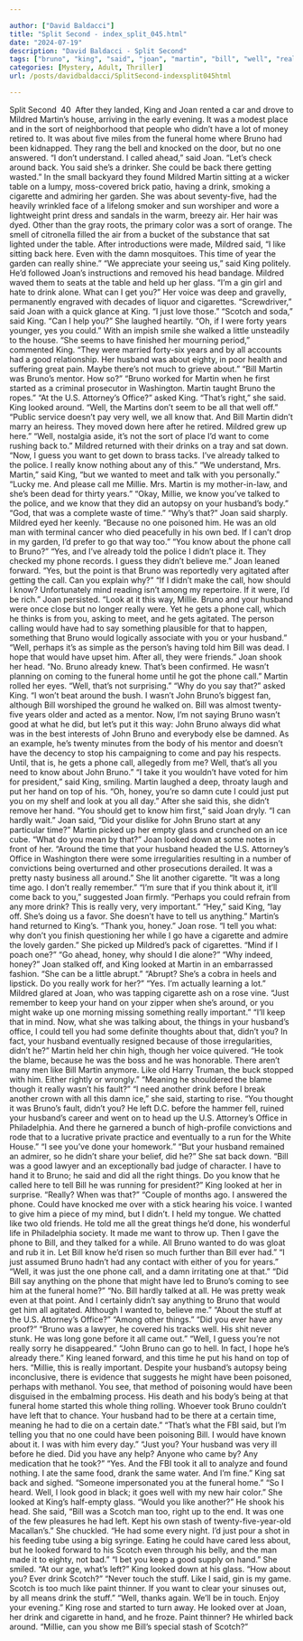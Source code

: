 ```yaml
---

author: ["David Baldacci"]
title: "Split Second - index_split_045.html"
date: "2024-07-19"
description: "David Baldacci - Split Second"
tags: ["bruno", "king", "said", "joan", "martin", "bill", "well", "really", "husband", "know", "mildred", "phone", "one", "back", "drink", "looked", "could", "cigarette", "like", "get", "call", "would", "hand", "around", "time"]
categories: [Mystery, Adult, Thriller]
url: /posts/davidbaldacci/SplitSecond-indexsplit045html

---
```



Split Second
		 40 
After they landed, King and Joan rented a car and drove to Mildred Martin’s house, arriving in the early evening. It was a modest place and in the sort of neighborhood that people who didn’t have a lot of money retired to. It was about five miles from the funeral home where Bruno had been kidnapped.
They rang the bell and knocked on the door, but no one answered.
“I don’t understand. I called ahead,” said Joan.
“Let’s check around back. You said she’s a drinker. She could be back there getting wasted.”
In the small backyard they found Mildred Martin sitting at a wicker table on a lumpy, moss-covered brick patio, having a drink, smoking a cigarette and admiring her garden. She was about seventy-five, had the heavily wrinkled face of a lifelong smoker and sun worshiper and wore a lightweight print dress and sandals in the warm, breezy air. Her hair was dyed. Other than the gray roots, the primary color was a sort of orange. The smell of citronella filled the air from a bucket of the substance that sat lighted under the table.
After introductions were made, Mildred said, “I like sitting back here. Even with the damn mosquitoes. This time of year the garden can really shine.”
“We appreciate your seeing us,” said King politely. He’d followed Joan’s instructions and removed his head bandage.
Mildred waved them to seats at the table and held up her glass. “I’m a gin girl and hate to drink alone. What can I get you?” Her voice was deep and gravelly, permanently engraved with decades of liquor and cigarettes.
“Screwdriver,” said Joan with a quick glance at King. “I just love those.”
“Scotch and soda,” said King. “Can I help you?”
She laughed heartily. “Oh, if I were forty years younger, yes you could.” With an impish smile she walked a little unsteadily to the house.
“She seems to have finished her mourning period,” commented King.
“They were married forty-six years and by all accounts had a good relationship. Her husband was about eighty, in poor health and suffering great pain. Maybe there’s not much to grieve about.”
“Bill Martin was Bruno’s mentor. How so?”
“Bruno worked for Martin when he first started as a criminal prosecutor in Washington. Martin taught Bruno the ropes.”
“At the U.S. Attorney’s Office?” asked King.
“That’s right,” she said.
King looked around. “Well, the Martins don’t seem to be all that well off.”
“Public service doesn’t pay very well, we all know that. And Bill Martin didn’t marry an heiress. They moved down here after he retired. Mildred grew up here.”
“Well, nostalgia aside, it’s not the sort of place I’d want to come rushing back to.”
Mildred returned with their drinks on a tray and sat down. “Now, I guess you want to get down to brass tacks. I’ve already talked to the police. I really know nothing about any of this.”
“We understand, Mrs. Martin,” said King, “but we wanted to meet and talk with you personally.”
“Lucky me. And please call me Millie. Mrs. Martin is my mother-in-law, and she’s been dead for thirty years.”
“Okay, Millie, we know you’ve talked to the police, and we know that they did an autopsy on your husband’s body.”
“God, that was a complete waste of time.”
“Why’s that?” Joan said sharply.
Mildred eyed her keenly. “Because no one poisoned him. He was an old man with terminal cancer who died peacefully in his own bed. If I can’t drop in my garden, I’d prefer to go that way too.”
“You know about the phone call to Bruno?”
“Yes, and I’ve already told the police I didn’t place it. They checked my phone records. I guess they didn’t believe me.”
Joan leaned forward. “Yes, but the point is that Bruno was reportedly very agitated after getting the call. Can you explain why?”
“If I didn’t make the call, how should I know? Unfortunately mind reading isn’t among my repertoire. If it were, I’d be rich.”
Joan persisted. “Look at it this way, Millie. Bruno and your husband were once close but no longer really were. Yet he gets a phone call, which he thinks is from you, asking to meet, and he gets agitated. The person calling would have had to say something plausible for that to happen, something that Bruno would logically associate with you or your husband.”
“Well, perhaps it’s as simple as the person’s having told him Bill was dead. I hope that would have upset him. After all, they were friends.”
Joan shook her head. “No. Bruno already knew. That’s been confirmed. He wasn’t planning on coming to the funeral home until he got the phone call.”
Martin rolled her eyes. “Well, that’s not surprising.”
“Why do you say that?” asked King.
“I won’t beat around the bush. I wasn’t John Bruno’s biggest fan, although Bill worshiped the ground he walked on. Bill was almost twenty-five years older and acted as a mentor. Now, I’m not saying Bruno wasn’t good at what he did, but let’s put it this way: John Bruno always did what was in the best interests of John Bruno and everybody else be damned. As an example, he’s twenty minutes from the body of his mentor and doesn’t have the decency to stop his campaigning to come and pay his respects. Until, that is, he gets a phone call, allegedly from me? Well, that’s all you need to know about John Bruno.”
“I take it you wouldn’t have voted for him for president,” said King, smiling.
Martin laughed a deep, throaty laugh and put her hand on top of his. “Oh, honey, you’re so damn cute I could just put you on my shelf and look at you all day.” After she said this, she didn’t remove her hand.
“You should get to know him first,” said Joan dryly.
“I can hardly wait.”
Joan said, “Did your dislike for John Bruno start at any particular time?”
Martin picked up her empty glass and crunched on an ice cube. “What do you mean by that?”
Joan looked down at some notes in front of her. “Around the time that your husband headed the U.S. Attorney’s Office in Washington there were some irregularities resulting in a number of convictions being overturned and other prosecutions derailed. It was a pretty nasty business all around.”
She lit another cigarette. “It was a long time ago. I don’t really remember.”
“I’m sure that if you think about it, it’ll come back to you,” suggested Joan firmly. “Perhaps you could refrain from any more drink? This is really very, very important.”
“Hey,” said King, “lay off. She’s doing us a favor. She doesn’t have to tell us anything.”
Martin’s hand returned to King’s. “Thank you, honey.”
Joan rose. “I tell you what: why don’t you finish questioning her while I go have a cigarette and admire the lovely garden.” She picked up Mildred’s pack of cigarettes. “Mind if I poach one?”
“Go ahead, honey, why should I die alone?”
“Why indeed, honey?”
Joan stalked off, and King looked at Martin in an embarrassed fashion. “She can be a little abrupt.”
“Abrupt? She’s a cobra in heels and lipstick. Do you really work for her?”
“Yes. I’m actually learning a lot.”
Mildred glared at Joan, who was tapping cigarette ash on a rose vine. “Just remember to keep your hand on your zipper when she’s around, or you might wake up one morning missing something really important.”
“I’ll keep that in mind. Now, what she was talking about, the things in your husband’s office, I could tell you had some definite thoughts about that, didn’t you? In fact, your husband eventually resigned because of those irregularities, didn’t he?”
Martin held her chin high, though her voice quivered. “He took the blame, because he was the boss and he was honorable. There aren’t many men like Bill Martin anymore. Like old Harry Truman, the buck stopped with him. Either rightly or wrongly.”
“Meaning he shouldered the blame though it really wasn’t his fault?”
“I need another drink before I break another crown with all this damn ice,” she said, starting to rise.
“You thought it was Bruno’s fault, didn’t you? He left D.C. before the hammer fell, ruined your husband’s career and went on to head up the U.S. Attorney’s Office in Philadelphia. And there he garnered a bunch of high-profile convictions and rode that to a lucrative private practice and eventually to a run for the White House.”
“I see you’ve done your homework.”
“But your husband remained an admirer, so he didn’t share your belief, did he?”
She sat back down. “Bill was a good lawyer and an exceptionally bad judge of character. I have to hand it to Bruno; he said and did all the right things. Do you know that he called here to tell Bill he was running for president?”
King looked at her in surprise. “Really? When was that?”
“Couple of months ago. I answered the phone. Could have knocked me over with a stick hearing his voice. I wanted to give him a piece of my mind, but I didn’t. I held my tongue. We chatted like two old friends. He told me all the great things he’d done, his wonderful life in Philadelphia society. It made me want to throw up. Then I gave the phone to Bill, and they talked for a while. All Bruno wanted to do was gloat and rub it in. Let Bill know he’d risen so much further than Bill ever had.”
“I just assumed Bruno hadn’t had any contact with either of you for years.”
“Well, it was just the one phone call, and a damn irritating one at that.”
“Did Bill say anything on the phone that might have led to Bruno’s coming to see him at the funeral home?”
“No. Bill hardly talked at all. He was pretty weak even at that point. And I certainly didn’t say anything to Bruno that would get him all agitated. Although I wanted to, believe me.”
“About the stuff at the U.S. Attorney’s Office?”
“Among other things.”
“Did you ever have any proof?”
“Bruno was a lawyer, he covered his tracks well. His shit never stunk. He was long gone before it all came out.”
“Well, I guess you’re not really sorry he disappeared.”
“John Bruno can go to hell. In fact, I hope he’s already there.”
King leaned forward, and this time he put his hand on top of hers. “Millie, this is really important. Despite your husband’s autopsy being inconclusive, there is evidence that suggests he might have been poisoned, perhaps with methanol. You see, that method of poisoning would have been disguised in the embalming process. His death and his body’s being at that funeral home started this whole thing rolling. Whoever took Bruno couldn’t have left that to chance. Your husband had to be there at a certain time, meaning he had to die on a certain date.”
“That’s what the FBI said, but I’m telling you that no one could have been poisoning Bill. I would have known about it. I was with him every day.”
“Just you? Your husband was very ill before he died. Did you have any help? Anyone who came by? Any medication that he took?”
“Yes. And the FBI took it all to analyze and found nothing. I ate the same food, drank the same water. And I’m fine.”
King sat back and sighed. “Someone impersonated you at the funeral home.”
“So I heard. Well, I look good in black; it goes well with my new hair color.” She looked at King’s half-empty glass. “Would you like another?” He shook his head. She said, “Bill was a Scotch man too, right up to the end. It was one of the few pleasures he had left. Kept his own stash of twenty-five-year-old Macallan’s.” She chuckled. “He had some every night. I’d just pour a shot in his feeding tube using a big syringe. Eating he could have cared less about, but he looked forward to his Scotch even through his belly, and the man made it to eighty, not bad.”
“I bet you keep a good supply on hand.”
She smiled. “At our age, what’s left?”
King looked down at his glass. “How about you? Ever drink Scotch?”
“Never touch the stuff. Like I said, gin is my game. Scotch is too much like paint thinner. If you want to clear your sinuses out, by all means drink the stuff.”
“Well, thanks again. We’ll be in touch. Enjoy your evening.” King rose and started to turn away. He looked over at Joan, her drink and cigarette in hand, and he froze.
Paint thinner?
He whirled back around. “Millie, can you show me Bill’s special stash of Scotch?”
